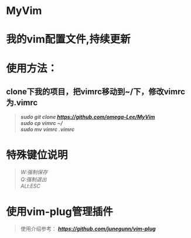 # MyVim  
# 我的vim配置文件,持续更新  
# 使用方法：
## clone下我的项目，把vimrc移动到~/下，修改vimrc为.vimrc 
> ***sudo git clone https://github.com/omega-Lee/MyVim***  
> ***sudo cp vimrc ~/***  
> ***sudo mv vimrc .vimrc***     


# 特殊键位说明
> *W:强制保存*   
> *Q:强制退出*   
> *ALt:ESC*   

# 使用vim-plug管理插件
>使用介绍参考： ***https://github.com/junegunn/vim-plug***
